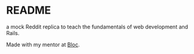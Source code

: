 # README

a mock Reddit replica to teach the fundamentals of web development and Rails.

 Made with my mentor at [Bloc](http://bloc.io).
